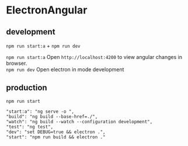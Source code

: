 # ElectronAngular

## development

`npm run start:a` + `npm run dev`

`npm run start:a` Open `http://localhost:4200` to view angular changes in browser.  
`npm run dev` Open electron in mode development

## production

`npm run start`

    "start:a": "ng serve -o ",
    "build": "ng build --base-href=./",
    "watch": "ng build --watch --configuration development",
    "test": "ng test",
    "dev": "set DEBUG=true && electron .",
    "start": "npm run build && electron ."
